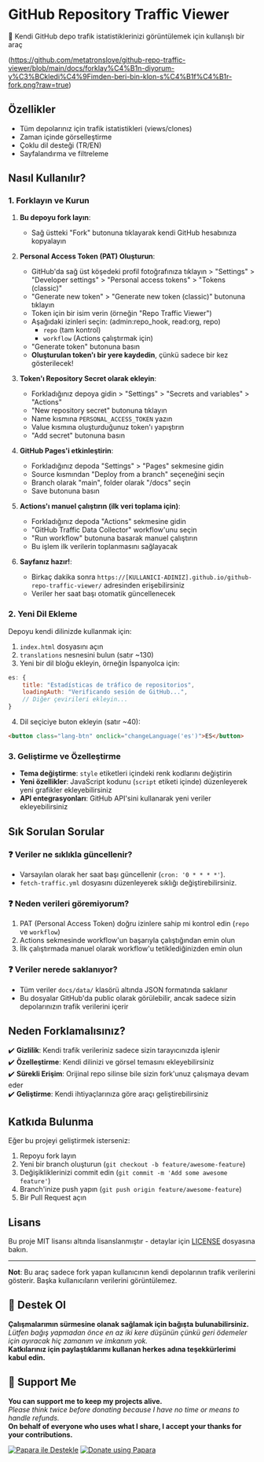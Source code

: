 # GitHub Repository Traffic Viewer

🚀 Kendi GitHub depo trafik istatistiklerinizi görüntülemek için kullanışlı bir araç

(https://github.com/metatronslove/github-repo-traffic-viewer/blob/main/docs/forklay%C4%B1n-diyorum-y%C3%BCkledi%C4%9Fimden-beri-bin-klon-s%C4%B1f%C4%B1r-fork.png?raw=true)

## Özellikler

- Tüm depolarınız için trafik istatistikleri (views/clones)
- Zaman içinde görselleştirme
- Çoklu dil desteği (TR/EN)
- Sayfalandırma ve filtreleme

## Nasıl Kullanılır?

### 1. Forklayın ve Kurun

1. **Bu depoyu fork layın**:
   - Sağ üstteki "Fork" butonuna tıklayarak kendi GitHub hesabınıza kopyalayın

2. **Personal Access Token (PAT) Oluşturun**:
   - GitHub'da sağ üst köşedeki profil fotoğrafınıza tıklayın > "Settings" > "Developer settings" > "Personal access tokens" > "Tokens (classic)"
   - "Generate new token" > "Generate new token (classic)" butonuna tıklayın
   - Token için bir isim verin (örneğin "Repo Traffic Viewer")
   - Aşağıdaki izinleri seçin: (admin:repo_hook, read:org, repo)
     - `repo` (tam kontrol)
     - `workflow` (Actions çalıştırmak için)
   - "Generate token" butonuna basın
   - **Oluşturulan token'ı bir yere kaydedin**, çünkü sadece bir kez gösterilecek!

3. **Token'ı Repository Secret olarak ekleyin**:
   - Forkladığınız depoya gidin > "Settings" > "Secrets and variables" > "Actions"
   - "New repository secret" butonuna tıklayın
   - Name kısmına `PERSONAL_ACCESS_TOKEN` yazın
   - Value kısmına oluşturduğunuz token'ı yapıştırın
   - "Add secret" butonuna basın

4. **GitHub Pages'i etkinleştirin**:
   - Forkladığınız depoda "Settings" > "Pages" sekmesine gidin
   - Source kısmından "Deploy from a branch" seçeneğini seçin
   - Branch olarak "main", folder olarak "/docs" seçin
   - Save butonuna basın

5. **Actions'ı manuel çalıştırın (ilk veri toplama için)**:
   - Forkladığınız depoda "Actions" sekmesine gidin
   - "GitHub Traffic Data Collector" workflow'unu seçin
   - "Run workflow" butonuna basarak manuel çalıştırın
   - Bu işlem ilk verilerin toplanmasını sağlayacak

6. **Sayfanız hazır!**:
   - Birkaç dakika sonra `https://[KULLANICI-ADINIZ].github.io/github-repo-traffic-viewer/` adresinden erişebilirsiniz
   - Veriler her saat başı otomatik güncellenecek

### 2. Yeni Dil Ekleme

Depoyu kendi dilinizde kullanmak için:

1. `index.html` dosyasını açın
2. `translations` nesnesini bulun (satır ~130)
3. Yeni bir dil bloğu ekleyin, örneğin İspanyolca için:

```javascript
es: {
    title: "Estadísticas de tráfico de repositorios",
    loadingAuth: "Verificando sesión de GitHub...",
    // Diğer çevirileri ekleyin...
}
```

4. Dil seçiciye buton ekleyin (satır ~40):

```html
<button class="lang-btn" onclick="changeLanguage('es')">ES</button>
```

### 3. Geliştirme ve Özelleştirme

- **Tema değiştirme**: `style` etiketleri içindeki renk kodlarını değiştirin
- **Yeni özellikler**: JavaScript kodunu (`script` etiketi içinde) düzenleyerek yeni grafikler ekleyebilirsiniz
- **API entegrasyonları**: GitHub API'sini kullanarak yeni veriler ekleyebilirsiniz

## Sık Sorulan Sorular

### ❓ Veriler ne sıklıkla güncellenir?
- Varsayılan olarak her saat başı güncellenir (`cron: '0 * * * *'`). 
- `fetch-traffic.yml` dosyasını düzenleyerek sıklığı değiştirebilirsiniz.

### ❓ Neden verileri göremiyorum?
1. PAT (Personal Access Token) doğru izinlere sahip mi kontrol edin (`repo` ve `workflow`)
2. Actions sekmesinde workflow'un başarıyla çalıştığından emin olun
3. İlk çalıştırmada manuel olarak workflow'u tetiklediğinizden emin olun

### ❓ Veriler nerede saklanıyor?
- Tüm veriler `docs/data/` klasörü altında JSON formatında saklanır
- Bu dosyalar GitHub'da public olarak görülebilir, ancak sadece sizin depolarınızın trafik verilerini içerir

## Neden Forklamalısınız?

✔️ **Gizlilik**: Kendi trafik verileriniz sadece sizin tarayıcınızda işlenir  
✔️ **Özelleştirme**: Kendi dilinizi ve görsel temasını ekleyebilirsiniz  
✔️ **Sürekli Erişim**: Orijinal repo silinse bile sizin fork'unuz çalışmaya devam eder  
✔️ **Geliştirme**: Kendi ihtiyaçlarınıza göre araçı geliştirebilirsiniz  

## Katkıda Bulunma

Eğer bu projeyi geliştirmek isterseniz:

1. Repoyu fork layın
2. Yeni bir branch oluşturun (`git checkout -b feature/awesome-feature`)
3. Değişikliklerinizi commit edin (`git commit -m 'Add some awesome feature'`)
4. Branch'inize push yapın (`git push origin feature/awesome-feature`)
5. Bir Pull Request açın

## Lisans

Bu proje MIT lisansı altında lisanslanmıştır - detaylar için [LICENSE](LICENSE) dosyasına bakın.

---

**Not**: Bu araç sadece fork yapan kullanıcının kendi depolarının trafik verilerini gösterir. Başka kullanıcıların verilerini görüntülemez.

## 🎁 Destek Ol
**Çalışmalarımın sürmesine olanak sağlamak için bağışta bulunabilirsiniz.**  
*Lütfen bağış yapmadan önce en az iki kere düşünün çünkü geri ödemeler için ayıracak hiç zamanım ve imkanım yok.*  
**Katkılarınız için paylaştıklarımı kullanan herkes adına teşekkürlerimi kabul edin.**

## 🎁 Support Me
**You can support me to keep my projects alive.**  
*Please think twice before donating because I have no time or means to handle refunds.*  
**On behalf of everyone who uses what I share, I accept your thanks for your contributions.**

[![Papara ile Destekle](https://img.shields.io/badge/Bağış%20Yap-%E2%9D%A4-blue)](https://ppr.ist/1T9dx8tUT)
[![Donate using Papara](https://img.shields.io/badge/Donate-%E2%9D%A4-blue)](https://ppr.ist/1T9dx8tUT)
